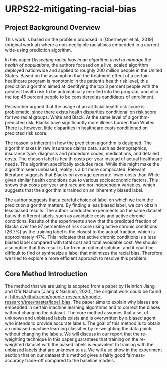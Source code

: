 # URPS22-mitigating-racial-bias

## Project Background Overview

This work is based on the problem proposed in [Obermeyer et al., 2019](original work at) where a non-negligible racial bias embedded in a current wide-using prediction algorithm. 

In this paper *Dissecting racial bias in an algorithm used to manage the health of populations*, the authors focused on a live, scaled algorithm deployed nationwide and applied to roughly 200 million people in the United States. Based on the assumption that the treatment effect of a certain healthcare program is monotonic in the patient’s health risk level, this prediction algorithm aimed at identifying the top 3 percent people with the greatest health risk to be automatically enrolled into the program, and also the top 45 percent people to be considered as candidates of enrollment.

Researcher argued that the usage of an artificial health risk score is problematic, since there exists health disparities conditional on risk score for two racial groups: White and Black. At the same level of algorithm-predicted risk, Blacks have significantly more illness burden than Whites. There is, however, little disparities in healthcare costs conditioned on predicted risk score.

The reason is inherent in how the prediction algorithm is designed. The algorithm takes in raw insurance claims data, such as demographics, insurance type, diagnosis and procedure codes, medications, and detailed costs. The chosen label is health costs per year instead of actual healthcare needs. The algorithm specifically excludes race. While this might make the algorithm seem unbiased, reality is a bit more complicated. Relevant literature suggests that Blacks on average generate lower costs than White given similar health conditions due to various socioeconomic factors. This shows that costs per year and race are not independent variables, which suggests that the algorithm is trained on an inherently biased label.

The author suggests that a careful choice of label on which we train the prediction algorithm matters. By finding a less biased label, we can obtain less biased results. The author conducted experiments on the same dataset but with different labels, such as avoidable costs and active chronic conditions. Results of the experiments show that the predicted fraction of Blacks over the 97 percentile of risk score using active chronic conditions (26.7%) as the training label is the closest to the actual fraction, which is approximately 47%. This indicates that active chronic conditions is a less biased label compared with total cost and total avoidable cost. We should also notice that this result is far from an optimal solution, and it could be difficult to find or synthesize a label that minimizes the racial bias. Therefore we tried to explore a more efficient approach to resolve this problem. 

## Core Method Introduction

The method that we are using is adopted from a paper by Heinrich Jiang and Ofir Nachum [Jiang & Nachum, 2020], the original work could be found at https://github.com/google-research/google-research/tree/master/label_bias. The paper aims to explain why biases are embedded in certain machine learning algorithms and to correct the biases without changing the dataset. The core method assumes that a set of unknown and unbiased labels exists and is overwritten by a biased agent who intends to provide accurate labels. The goal of this method is to obtain an unbiased machine learning classifier by re-weighting the data points without changing the labels. We will discuss in our report that the re-weighting technique in this paper guarantees that training on the re-weighted dataset with the biased labels is equivalent to training with the unbiased labels that are unknown to us. We will also show in the experiment section that on our dataset this method gives a fairly good fairness-accuracy trade-off compared to the baseline models.
